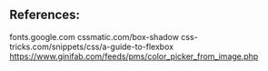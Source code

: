 
## References:
fonts.google.com 
cssmatic.com/box-shadow 
css-tricks.com/snippets/css/a-guide-to-flexbox 
https://www.ginifab.com/feeds/pms/color_picker_from_image.php 